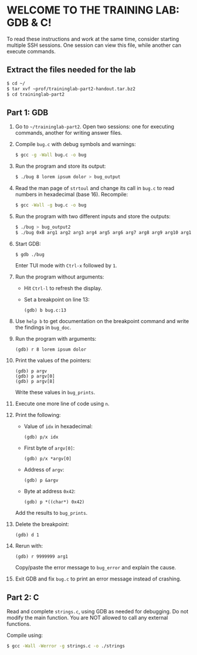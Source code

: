 # WELCOME TO THE TRAINING LAB: GDB & C!

To read these instructions and work at the same time, consider starting multiple SSH sessions. One session can view this file, while another can execute commands.

## Extract the files needed for the lab

```bash
$ cd ~/
$ tar xvf ~prof/traininglab-part2-handout.tar.bz2
$ cd traininglab-part2
```

## Part 1: GDB

1. Go to `~/traininglab-part2`. Open two sessions: one for executing commands, another for writing answer files.

2. Compile `bug.c` with debug symbols and warnings:

   ```bash
   $ gcc -g -Wall bug.c -o bug
   ```

3. Run the program and store its output:

   ```bash
   $ ./bug 8 lorem ipsum dolor > bug_output
   ```

4. Read the man page of `strtoul` and change its call in `bug.c` to read numbers in hexadecimal (base 16). Recompile:

   ```bash
   $ gcc -Wall -g bug.c -o bug
   ```

5. Run the program with two different inputs and store the outputs:

   ```bash
   $ ./bug > bug_output2
   $ ./bug 0xB arg1 arg2 arg3 arg4 arg5 arg6 arg7 arg8 arg9 arg10 arg11 >> bug_output2
   ```

6. Start GDB:

   ```bash
   $ gdb ./bug
   ```

   Enter TUI mode with `Ctrl-x` followed by `1`.

7. Run the program without arguments:

   - Hit `Ctrl-l` to refresh the display.
   - Set a breakpoint on line 13:

     ```
     (gdb) b bug.c:13
     ```

8. Use `help b` to get documentation on the breakpoint command and write the findings in `bug_doc`.

9. Run the program with arguments:

   ```
   (gdb) r 8 lorem ipsum dolor
   ```

10. Print the values of the pointers:

    ```
    (gdb) p argv
    (gdb) p argv[0]
    (gdb) p argv[8]
    ```

    Write these values in `bug_prints`.

11. Execute one more line of code using `n`.

12. Print the following:

    - Value of `idx` in hexadecimal: 

      ```
      (gdb) p/x idx
      ```

    - First byte of `argv[0]`:

      ```
      (gdb) p/x *argv[0]
      ```

    - Address of `argv`:

      ```
      (gdb) p &argv
      ```

    - Byte at address `0x42`:

      ```
      (gdb) p *((char*) 0x42)
      ```

    Add the results to `bug_prints`.

13. Delete the breakpoint:

    ```
    (gdb) d 1
    ```

14. Rerun with:

    ```
    (gdb) r 9999999 arg1
    ```

    Copy/paste the error message to `bug_error` and explain the cause.

15. Exit GDB and fix `bug.c` to print an error message instead of crashing.

## Part 2: C

Read and complete `strings.c`, using GDB as needed for debugging. Do not modify the main function. You are NOT allowed to call any external functions.

Compile using:

```bash
$ gcc -Wall -Werror -g strings.c -o ./strings
```

